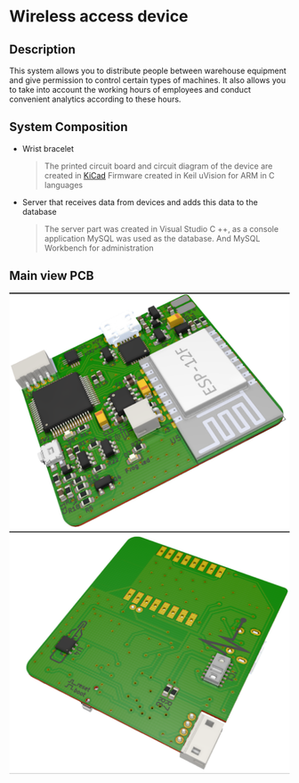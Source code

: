 
# Wireless access device
## Description
This system allows you to distribute people between warehouse equipment and give permission to control certain types of machines. It also allows you to take into account the working hours of employees and conduct convenient analytics according to these hours.
## System Composition
- Wrist bracelet
	>The printed circuit board and circuit diagram of the device are created in [KiCad](https://www.kicad.org) 
	Firmware created in Keil uVision for ARM in C languages
- Server that receives data from devices and adds this data to the database
	>The server part was created in Visual Studio C ++, as a console application
	MySQL was used as the database. And MySQL Workbench for administration

## Main view PCB
![PCB top](https://github.com/dimaib/Pulse_bracelet/blob/main/braslet/schematic&pcb/body_temp_v4.2/pcb_top.png?raw=true)
![PCB bottom](https://github.com/dimaib/Pulse_bracelet/blob/main/braslet/schematic&pcb/body_temp_v4.2/pcb_bottom.png?raw=true)
